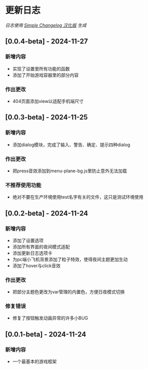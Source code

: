 # 更新日志

*日志使用 [Simple Changelog 汉化版](https://github.com/NiButCrazy/simple-changelog-Chinese) 生成*

## [0.0.4-beta] - 2024-11-27
### 新增内容
- 实现了设置里所有功能的函数
- 添加了开始游戏容器里的部分内容

### 作出更改
- 404页面添加view以适配手机端尺寸


## [0.0.3-beta] - 2024-11-25
### 新增内容
- 添加dialog模块，完成了输入、警告、确定、提示四种dialog

### 作出更改
- 把press音效添加到menu-plane-bg.js里防止意外无法加载

### 不推荐使用功能
- 绝对不要在生产环境使用test名字有关的文件，这只是测试环境使用


## [0.0.2-beta] - 2024-11-24
### 新增内容
- 添加了设置选项
- 添加所有界面的夜间模式适配
- 添加更新日志选项卡
- 为pc端小飞机背景添加了粒子特效，使得夜间主题更加生动
- 添加了hover与click音效

### 作出更改
- 把部分主题色更改为var管理的内置色，方便日夜模式切换

### 修复错误
- 修复了按钮触发动画异常的许多小BUG


## [0.0.1-beta] - 2024-11-24
### 新增内容
- 一个最基本的游戏框架